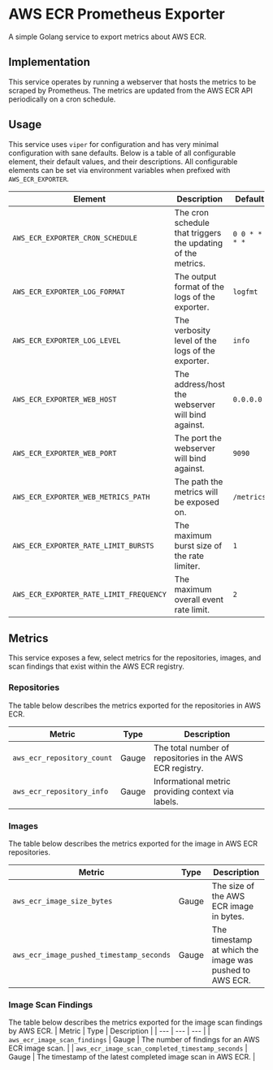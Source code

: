 # AWS ECR Prometheus Exporter

A simple Golang service to export metrics about AWS ECR.

## Implementation

This service operates by running a webserver that hosts the metrics to be scraped by
Prometheus. The metrics are updated from the AWS ECR API periodically on a cron schedule.

## Usage

This service uses `viper` for configuration and has very minimal configuration with sane
defaults. Below is a table of all configurable element, their default values, and their
descriptions. All configurable elements can be set via environment variables when prefixed
with `AWS_ECR_EXPORTER`.

| Element                                 | Description                                                  | Default       | Values                                    |
| --------------------------------------- | ------------------------------------------------------------ | ------------- | ----------------------------------------- |
| `AWS_ECR_EXPORTER_CRON_SCHEDULE`        | The cron schedule that triggers the updating of the metrics. | `0 0 * * * *` | N/A                                       |
| `AWS_ECR_EXPORTER_LOG_FORMAT`           | The output format of the logs of the exporter.               | `logfmt`      | `json`, `logfmt`, `text`                  |
| `AWS_ECR_EXPORTER_LOG_LEVEL`            | The verbosity level of the logs of the exporter.             | `info`        | `debug`, `info`, `warn`, `error`, `fatal` |
| `AWS_ECR_EXPORTER_WEB_HOST`             | The address/host the webserver will bind against.            | `0.0.0.0`     | N/A                                       |
| `AWS_ECR_EXPORTER_WEB_PORT`             | The port the webserver will bind against.                    | `9090`        | N/A                                       |
| `AWS_ECR_EXPORTER_WEB_METRICS_PATH`     | The path the metrics will be exposed on.                     | `/metrics`    | N/A                                       |
| `AWS_ECR_EXPORTER_RATE_LIMIT_BURSTS`    | The maximum burst size of the rate limiter.                  | `1`           | N/A                                       |
| `AWS_ECR_EXPORTER_RATE_LIMIT_FREQUENCY` | The maximum overall event rate limit.                        | `2`           | N/A                                       |

## Metrics

This service exposes a few, select metrics for the repositories, images, and scan findings
that exist within the AWS ECR registry.

### Repositories

The table below describes the metrics exported for the repositories in AWS ECR.

| Metric                     | Type  | Description                                               |
| -------------------------- | ----- | --------------------------------------------------------- |
| `aws_ecr_repository_count` | Gauge | The total number of repositories in the AWS ECR registry. |
| `aws_ecr_repository_info`  | Gauge | Informational metric providing context via labels.        |

### Images

The table below describes the metrics exported for the image in AWS ECR repositories.

| Metric                                   | Type  | Description                                             |
| ---------------------------------------- | ----- | ------------------------------------------------------- |
| `aws_ecr_image_size_bytes`               | Gauge | The size of the AWS ECR image in bytes.                 |
| `aws_ecr_image_pushed_timestamp_seconds` | Gauge | The timestamp at which the image was pushed to AWS ECR. |

### Image Scan Findings

The table below describes the metrics exported for the image scan findings by AWS ECR.
| Metric | Type | Description |
| --- | --- | --- |
| `aws_ecr_image_scan_findings` | Gauge | The number of findings for an AWS ECR image scan. |
| `aws_ecr_image_scan_completed_timestamp_seconds` | Gauge | The timestamp of the latest completed image scan in AWS ECR. |
